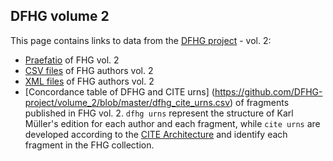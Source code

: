 ## DFHG volume 2

This page contains links to data from the [DFHG project](http://www.dfhg-project.org/) - vol. 2:

* [Praefatio](http://www.dfhg-project.org/DFHG/praefatio_volumen_secundum.php) of FHG vol. 2
* [CSV files](http://www.dfhg-project.org/DFHG/export_csv.php) of FHG authors vol. 2
* [XML files](http://www.dfhg-project.org/DFHG/export_xml.php) of FHG authors vol. 2
* [Concordance table of DFHG and CITE urns] (https://github.com/DFHG-project/volume_2/blob/master/dfhg_cite_urns.csv) of fragments published in FHG vol. 2. `dfhg urns` represent the structure of Karl Müller's edition for each author and each fragment, while `cite urns` are developed according to the [CITE Architecture](http://cite-architecture.github.io/) and identify each fragment in the FHG collection.
